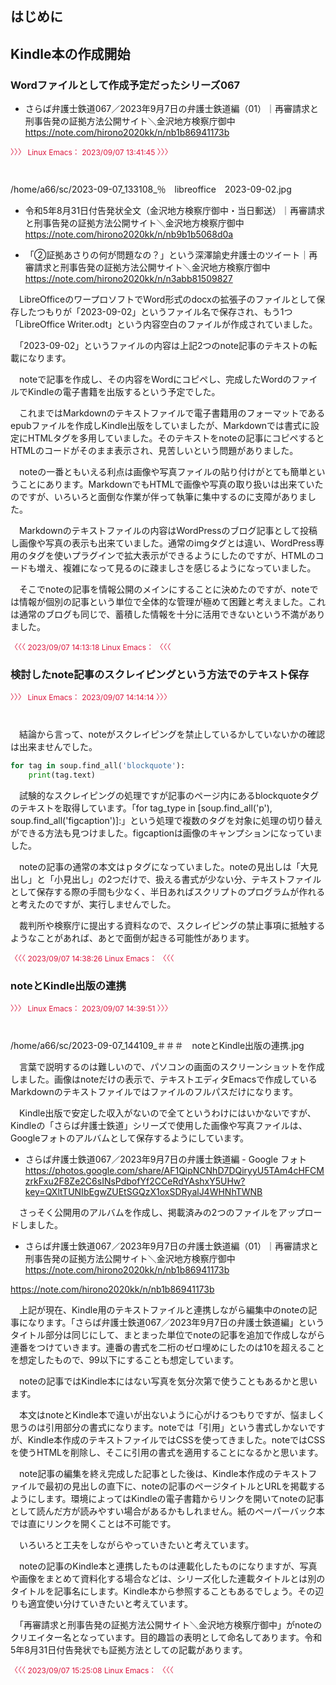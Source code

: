 ## はじめに
### 
## Kindle本の作成開始
### Wordファイルとして作成予定だったシリーズ067

- さらば弁護士鉄道067／2023年9月7日の弁護士鉄道編（01）｜再審請求と刑事告発の証拠方法公開サイト＼金沢地方検察庁御中 https://note.com/hirono2020kk/n/nb1b86941173b  
<div style="margin-top:10px;"></div>

<div style="font-size:9pt; color:crimson; margin-bottom: 10px;">
〉〉〉 Linux Emacs： 2023/09/07 13:41:45 〉〉〉
</div><br />

/home/a66/sc/2023-09-07_133108_％　libreoffice　2023-09-02.jpg

- 令和5年8月31日付告発状全文（金沢地方検察庁御中・当日郵送）｜再審請求と刑事告発の証拠方法公開サイト＼金沢地方検察庁御中 https://note.com/hirono2020kk/n/nb9b1b5068d0a

- 「②証拠あさりの何が問題なの？」という深澤諭史弁護士のツイート｜再審請求と刑事告発の証拠方法公開サイト＼金沢地方検察庁御中 https://note.com/hirono2020kk/n/n3abb81509827

　LibreOfficeのワープロソフトでWord形式のdocxの拡張子のファイルとして保存したつもりが「2023-09-02」というファイル名で保存され、もう1つ「LibreOffice Writer.odt」という内容空白のファイルが作成されていました。

　「2023-09-02」というファイルの内容は上記2つのnote記事のテキストの転載になります。

　noteで記事を作成し、その内容をWordにコピペし、完成したWordのファイルでKindleの電子書籍を出版するという予定でした。

　これまではMarkdownのテキストファイルで電子書籍用のフォーマットであるepubファイルを作成しKindle出版をしていましたが、Markdownでは書式に設定にHTMLタグを多用していました。そのテキストをnoteの記事にコピペするとHTMLのコードがそのまま表示され、見苦しいという問題がありました。

　noteの一番ともいえる利点は画像や写真ファイルの貼り付けがとても簡単ということにあります。MarkdownでもHTMLで画像や写真の取り扱いは出来ていたのですが、いろいろと面倒な作業が伴って執筆に集中するのに支障がありました。

　Markdownのテキストファイルの内容はWordPressのブログ記事として投稿し画像や写真の表示も出来ていました。通常のimgタグとは違い、WordPress専用のタグを使いプラグインで拡大表示ができるようにしたのですが、HTMLのコードも増え、複雑になって見るのに疎ましさを感じるようになっていました。

　そこでnoteの記事を情報公開のメインにすることに決めたのですが、noteでは情報が個別の記事という単位で全体的な管理が極めて困難と考えました。これは通常のブログも同じで、蓄積した情報を十分に活用できないという不満がありました。

<div style="font-size:9pt; color:crimson;">
〈〈〈 2023/09/07 14:13:18 Linux Emacs： 〈〈〈 
</div>
<div style="page-break-before:always"></div>

### 検討したnote記事のスクレイピングという方法でのテキスト保存

<div style="font-size:9pt; color:crimson; margin-bottom: 10px;">
〉〉〉 Linux Emacs： 2023/09/07 14:14:14 〉〉〉
</div><br />

　結論から言って、noteがスクレイピングを禁止しているかしていないかの確認は出来ませんでした。

``` python
for tag in soup.find_all('blockquote'):
    print(tag.text)

```

　試験的なスクレイピングの処理ですが記事のページ内にあるblockquoteタグのテキストを取得しています。「for tag_type in [soup.find_all('p'), soup.find_all('figcaption')]:」という処理で複数のタグを対象に処理の切り替えができる方法も見つけました。figcaptionは画像のキャンプションになっていました。

　noteの記事の通常の本文はｐタグになっていました。noteの見出しは「大見出し」と「小見出し」の2つだけで、扱える書式が少ない分、テキストファイルとして保存する際の手間も少なく、半日あればスクリプトのプログラムが作れると考えたのですが、実行しませんでした。

　裁判所や検察庁に提出する資料なので、スクレイピングの禁止事項に抵触するようなことがあれば、あとで面倒が起きる可能性があります。

<div style="font-size:9pt; color:crimson;">
〈〈〈 2023/09/07 14:38:26 Linux Emacs： 〈〈〈 
</div>
<div style="page-break-before:always"></div>

### noteとKindle出版の連携

<div style="font-size:9pt; color:crimson; margin-bottom: 10px;">
〉〉〉 Linux Emacs： 2023/09/07 14:39:51 〉〉〉
</div><br />

/home/a66/sc/2023-09-07_144109_＃＃＃　noteとKindle出版の連携.jpg

　言葉で説明するのは難しいので、パソコンの画面のスクリーンショットを作成しました。画像はnoteだけの表示で、テキストエディタEmacsで作成しているMarkdownのテキストファイルではファイルのフルパスだけになります。

　Kindle出版で安定した収入がないので全てというわけにはいかないですが、Kindleの「さらば弁護士鉄道」シリーズで使用した画像や写真ファイルは、Googleフォトのアルバムとして保存するようにしています。

- さらば弁護士鉄道067／2023年9月7日の弁護士鉄道編 - Google フォト https://photos.google.com/share/AF1QipNCNhD7DQiryyU5TAm4cHFCMzrkFxu2F8Ze2C6sINsPdbofYf2CCeRdYAshxY5UHw?key=QXltTUNIbEgwZUEtSGQzX1oxSDRyalJ4WHNhTWNB  

　さっそく公開用のアルバムを作成し、掲載済みの2つのファイルをアップロードしました。

- さらば弁護士鉄道067／2023年9月7日の弁護士鉄道編（01）｜再審請求と刑事告発の証拠方法公開サイト＼金沢地方検察庁御中 https://note.com/hirono2020kk/n/nb1b86941173b  

https://note.com/hirono2020kk/n/nb1b86941173b

　上記が現在、Kindle用のテキストファイルと連携しながら編集中のnoteの記事になります。「さらば弁護士鉄道067／2023年9月7日の弁護士鉄道編」というタイトル部分は同じにして、まとまった単位でnoteの記事を追加で作成しながら連番をつけていきます。連番の書式を二桁のゼロ埋めにしたのは10を超えることを想定したもので、99以下にすることも想定しています。

　noteの記事ではKindle本にはない写真を気分次第で使うこともあるかと思います。

　本文はnoteとKindle本で違いが出ないように心がけるつもりですが、悩ましく思うのは引用部分の書式になります。noteでは「引用」という書式しかないですが、Kindle本作成のテキストファイルではCSSを使ってきました。noteではCSSを使うHTMLを削除し、そこに引用の書式を適用することになるかと思います。

　note記事の編集を終え完成した記事とした後は、Kindle本作成のテキストファイルで最初の見出しの直下に、noteの記事のページタイトルとURLを掲載するようにします。環境によってはKindleの電子書籍からリンクを開いてnoteの記事として読んだ方が読みやすい場合があるかもしれません。紙のペーパーバック本では直にリンクを開くことは不可能です。

　いろいろと工夫をしながらやっていきたいと考えています。

　noteの記事のKindle本と連携したものは連載化したものになりますが、写真や画像をまとめて資料化する場合などは、シリーズ化した連載タイトルとは別のタイトルを記事名にします。Kindle本から参照することもあるでしょう。その辺りも適宜使い分けていきたいと考えています。

　「再審請求と刑事告発の証拠方法公開サイト＼金沢地方検察庁御中」がnoteのクリエイター名となっています。目的趣旨の表明として命名してあります。令和5年8月31日付告発状でも証拠方法としての記載があります。

<div style="font-size:9pt; color:crimson;">
〈〈〈 2023/09/07 15:25:08 Linux Emacs： 〈〈〈 
</div>
<div style="page-break-before:always"></div>


